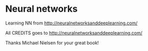 # Neural networks

Learning NN from <http://neuralnetworksanddeeplearning.com/>

All CREDITS goes to <http://neuralnetworksanddeeplearning.com/>

Thanks Michael Nielsen for your great  book!